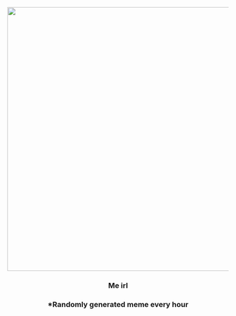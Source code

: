 <p align="center">
        <img src="https://i.imgur.com/mkKaZZW.jpg" width="600" height="600">
        </p>
        <h3 align="center">Me irl</h3>
        <h3 align="center">*Randomly generated meme every hour</h3>
    